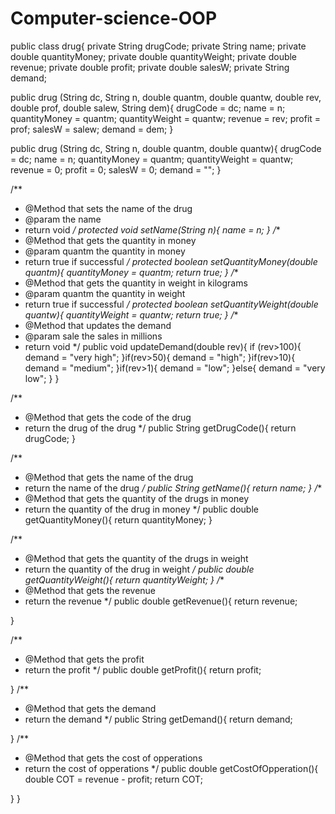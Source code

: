 Computer-science-OOP
====================

public class drug{ 
  private String drugCode;
  private String name;
  private double quantityMoney;
  private double quantityWeight;
  private double revenue;
  private double profit;
  private double salesW;
  private String demand;
  
   
   public drug (String dc, String n, double quantm, double quantw, double rev, double prof, double salew, String dem){
    drugCode = dc; 
    name = n;
    quantityMoney = quantm;
    quantityWeight = quantw;
    revenue = rev;
    profit = prof;
    salesW = salew; 
    demand = dem;
  }
  
   public drug (String dc, String n, double quantm, double quantw){
    drugCode = dc;
    name = n;
    quantityMoney = quantm;
    quantityWeight = quantw;
    revenue = 0;
    profit = 0;
    salesW = 0; 
    demand = "";
  }
  
  /**
   * @Method that sets the name of the drug
   * @param the name
   * return void
   */
  protected void setName(String n){
    name = n;
}
  /**
   * @Method that gets the quantity in money
   * @param quantm the quantity in money
   * return true if successful
   */
  protected boolean setQuantityMoney(double quantm){
    quantityMoney = quantm;
    return true;
}
  /**
   * @Method that gets the quantity in weight in kilograms
   * @param quantm the quantity in weight
   * return true if successful
   */
  protected boolean setQuantityWeight(double quantw){
    quantityWeight = quantw;
    return true;
}
  /**
   * @Method that updates the demand    
   * @param sale the sales in millions
   * return void
   */
  public void updateDemand(double rev){
    if (rev>100){
      demand = "very high";
    }if(rev>50){
      demand = "high";
  }if(rev>10){
    demand = "medium";
  }if(rev>1){
    demand = "low";
}else{
  demand = "very low";
}
  }
  
  /**
   * @Method that gets the code of the drug
   * return the drug of the drug
   */
  public String getDrugCode(){
    return drugCode;
}

   /**
   * @Method that gets the name of the drug
   * return the name of the drug
   */
  public String getName(){
    return name;
}
  /**
   * @Method that gets the quantity of the drugs in money
   * return the quantity of the drug in money
   */
  public double getQuantityMoney(){ 
    return quantityMoney;
  }
  
   /**
   * @Method that gets the quantity of the drugs in weight
   * return the quantity of the drug in weight
   */
  public double getQuantityWeight(){
    return quantityWeight;
  }
   /**
   * @Method that gets the revenue
   * return the revenue
   */
  public double getRevenue(){
    return revenue;
    
}
  
   /**
   * @Method that gets the profit
   * return the profit
   */
  public double getProfit(){
    return profit;
    
}
   /**
   * @Method that gets the demand
   * return the demand
   */
  public String getDemand(){
    return demand;
    
}
  /**
   * @Method that gets the cost of opperations
   * return the cost of opperations
   */
  public double getCostOfOpperation(){
    double COT = revenue - profit;
    return COT;
  
  
}
}
    
